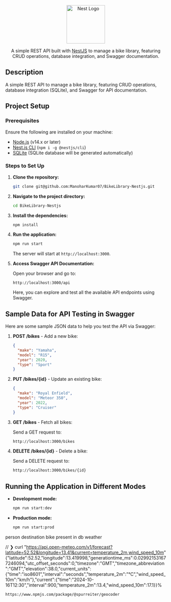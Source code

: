 <p align="center">
  <a href="http://nestjs.com/" target="blank"><img src="https://nestjs.com/img/logo-small.svg" width="120" alt="Nest Logo" /></a>
</p>

  <p align="center">A simple REST API built with <a href="https://nestjs.com" target="_blank">NestJS</a> to manage a bike library, featuring CRUD operations, database integration, and Swagger documentation.</p>

## Description

A simple REST API to manage a bike library, featuring CRUD operations, database integration (SQLite), and Swagger for API documentation.

## Project Setup

### Prerequisites

Ensure the following are installed on your machine:

- [Node.js](https://nodejs.org/en/) (v14.x or later)
- [Nest.js CLI](https://docs.nestjs.com/cli/overview) (`npm i -g @nestjs/cli`)
- [SQLite](https://www.sqlite.org/download.html) (SQLite database will be generated automatically)

### Steps to Set Up

1. **Clone the repository:**

   ```bash
   git clone git@github.com:ManoharKumar07/BikeLibrary-Nestjs.git
   ```

2. **Navigate to the project directory:**

   ```bash
   cd BikeLibrary-Nestjs
   ```

3. **Install the dependencies:**

   ```bash
   npm install
   ```

4. **Run the application:**

   ```bash
   npm run start
   ```

   The server will start at `http://localhost:3000`.

5. **Access Swagger API Documentation:**

   Open your browser and go to:

   ```
   http://localhost:3000/api
   ```

   Here, you can explore and test all the available API endpoints using Swagger.

## Sample Data for API Testing in Swagger

Here are some sample JSON data to help you test the API via Swagger:

1. **POST /bikes** - Add a new bike:

   ```json
   {
     "make": "Yamaha",
     "model": "R15",
     "year": 2020,
     "type": "Sport"
   }
   ```

2. **PUT /bikes/{id}** - Update an existing bike:

   ```json
   {
     "make": "Royal Enfield",
     "model": "Meteor 350",
     "year": 2022,
     "type": "Cruiser"
   }
   ```

3. **GET /bikes** - Fetch all bikes:

   Send a GET request to:

   ```bash
   http://localhost:3000/bikes
   ```

4. **DELETE /bikes/{id}** - Delete a bike:

   Send a DELETE request to:

   ```bash
   http://localhost:3000/bikes/{id}
   ```

## Running the Application in Different Modes

- **Development mode:**

  ```bash
  npm run start:dev
  ```

- **Production mode:**

  ```bash
  npm run start:prod
  ```

person
destination
bike present in db
weather

// ❯ curl "https://api.open-meteo.com/v1/forecast?latitude=52.52&longitude=13.41&current=temperature_2m,wind_speed_10m" {"latitude":52.52,"longitude":13.419998,"generationtime_ms":0.029921531677246094,"utc_offset_seconds":0,"timezone":"GMT","timezone_abbreviation":"GMT","elevation":38.0,"current_units":{"time":"iso8601","interval":"seconds","temperature_2m":"°C","wind_speed_10m":"km/h"},"current":{"time":"2024-10-16T12:30","interval":900,"temperature_2m":13.4,"wind_speed_10m":17.1}}%

```
https://www.npmjs.com/package/@spurreiter/geocoder
```
